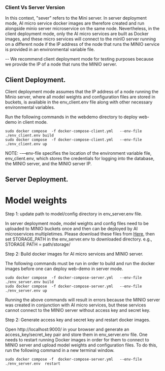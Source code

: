### Client Vs Server Version

In this context, "sever" refers to the Mini server. In server deployment mode, AI micro service docker images are therefore created and run alongside minio server microservice on the same node. Nevertheless, in the client deployment mode, only the AI micro services are built as Docker images, and these micro services will connect to the minIO server running on a different node if the IP address of the node that runs the MINIO service is provided in an environmental variable file.


-- We recommend client deployment mode for testing purposes because we provide the IP of a node that runs the MINIO server. 



## Client Deployment.

Client deployment mode assumes that the IP address of a node running the Minio server, where all model weights and configuration files are stored in buckets, is available in the env_client.env file along with other necessary environmental variables.  

Run the following commands in the webdemo directory to deploy web-demo in client mode.

```
sudo docker compose  -f docker-compose-client.yml   --env-file ./env_client.env build
sudo docker compose  -f docker-compose-client.yml   --env-file ./env_client.env up
```

NOTE: -—env-file specifies the location of the environment variable file, env_client.env, which stores the credentials for logging into the database, the MINIO server, and the MINIO server IP.

## Server Deployment.

# Model weights
Step 1: update path to model/config directory in env_server.env file.

In server deployment mode, model weights and config files need to be uploaded to MINIO buckets once and then can be deployed by AI microservices multipletimes. 
 Please download these files from [Here](https://eschercloudai-my.sharepoint.com/:f:/g/personal/a_sabet_eschercloud_ai/EiJWs38Yl4FDgyFYrQOhkg4BPoqlLKAhSXlhzBPDgwD18w?e=YLaybW), then set STORAGE_PATH in the env_server.env to downloaded directory.
 e.g., STORAGE PATH = path/storage/

Step 2: Build docker images for AI micro services and MINIO server.

The following commands must be run in order to build and run the docker images before one can deploy web-demo in server mode.

```
sudo docker compose  -f docker-compose-server.yml   --env-file ./env_server.env build
sudo docker compose  -f docker-compose-server.yml   --env-file ./env_server.env up
```

Running the above commands will result in errors because the MINIO server was created in conjunction with AI micro services, but these services cannot connect to the MINIO server without access key and secret key. 


Step 2: Generate access key and secret key and restart docker images. 

Open http://localhost:9000/ in your browser and generate an access_key/secret_key pair  and store them in env_server.env file.
One needs to restart running Docker images in order for them to connect to MINIO server and upload model weights and configuration files. To do this, run the following command in a new terminal window.

```
sudo docker compose -f  docker-compose-server.yml   --env-file ./env_server.env  restart
```
